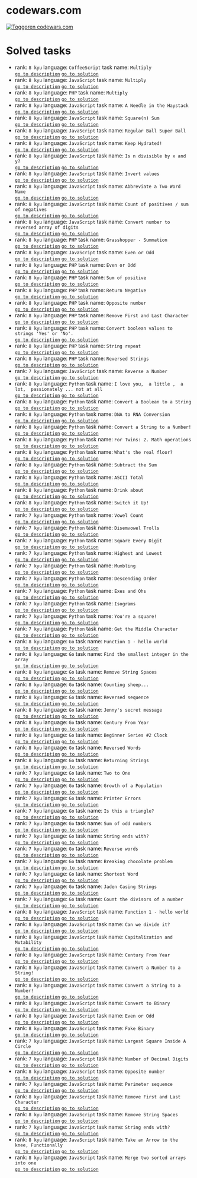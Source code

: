 # codewars.com

[![Toggoren codewars.com](https://www.codewars.com/users/Toggoren/badges/large)](https://www.codewars.com/r/wocz7g)

# Solved tasks

* rank: ````8 kyu```` language: ``CoffeeScript`` task name: ``Multiply``  
    [``go to description``](https://www.codewars.com/kata/50654ddff44f800200000004) [``go to solution``](coffeescript/kyu_8/multiply.coffee) 
* rank: ````8 kyu```` language: ``JavaScript`` task name: ``Multiply``  
    [``go to description``](https://www.codewars.com/kata/50654ddff44f800200000004) [``go to solution``](javascript/kyu_8/multiply.js) 
* rank: ````8 kyu```` language: ``PHP`` task name: ``Multiply``  
    [``go to description``](https://www.codewars.com/kata/50654ddff44f800200000004) [``go to solution``](php/kyu_8/multiply.php) 
* rank: ````8 kyu```` language: ``JavaScript`` task name: ``A Needle in the Haystack``  
    [``go to description``](https://www.codewars.com/kata/56676e8fabd2d1ff3000000c) [``go to solution``](javascript/kyu_8/a-needle-in-the-haystack.js) 
* rank: ````8 kyu```` language: ``JavaScript`` task name: ``Square(n) Sum``  
    [``go to description``](https://www.codewars.com/kata/515e271a311df0350d00000f) [``go to solution``](javascript/kyu_8/square-n-sum.js) 
* rank: ````8 kyu```` language: ``JavaScript`` task name: ``Regular Ball Super Ball``  
    [``go to description``](https://www.codewars.com/kata/53f0f358b9cb376eca001079) [``go to solution``](javascript/kyu_8/regular-ball-super-ball.js) 
* rank: ````8 kyu```` language: ``JavaScript`` task name: ``Keep Hydrated!``  
    [``go to description``](https://www.codewars.com/kata/582cb0224e56e068d800003c) [``go to solution``](javascript/kyu_8/keep-hydrated-1.js) 
* rank: ````8 kyu```` language: ``JavaScript`` task name: ``Is n divisible by x and y?``  
    [``go to description``](https://www.codewars.com/kata/5545f109004975ea66000086) [``go to solution``](javascript/kyu_8/is-n-divisible-by-x-and-y.js) 
* rank: ````8 kyu```` language: ``JavaScript`` task name: ``Invert values``  
    [``go to description``](https://www.codewars.com/kata/5899dc03bc95b1bf1b0000ad) [``go to solution``](javascript/kyu_8/invert-values.js) 
* rank: ````8 kyu```` language: ``JavaScript`` task name: ``Abbreviate a Two Word Name``  
    [``go to description``](https://www.codewars.com/kata/57eadb7ecd143f4c9c0000a3) [``go to solution``](javascript/kyu_8/abbreviate-a-two-word-name.js) 
* rank: ````8 kyu```` language: ``JavaScript`` task name: ``Count of positives / sum of negatives``  
    [``go to description``](https://www.codewars.com/kata/576bb71bbbcf0951d5000044) [``go to solution``](javascript/kyu_8/count-of-positives-slash-sum-of-negatives.js) 
* rank: ````8 kyu```` language: ``JavaScript`` task name: ``Convert number to reversed array of digits``  
    [``go to description``](https://www.codewars.com/kata/5583090cbe83f4fd8c000051) [``go to solution``](javascript/kyu_8/convert-number-to-reversed-array-of-digits.js) 
* rank: ````8 kyu```` language: ``PHP`` task name: ``Grasshopper - Summation``  
    [``go to description``](https://www.codewars.com/kata/55d24f55d7dd296eb9000030) [``go to solution``](php/kyu_8/grasshopper-summation.php) 
* rank: ````8 kyu```` language: ``JavaScript`` task name: ``Even or Odd``  
    [``go to description``](https://www.codewars.com/kata/53da3dbb4a5168369a0000fe) [``go to solution``](javascript/kyu_8/even-or-odd.js) 
* rank: ````8 kyu```` language: ``PHP`` task name: ``Even or Odd``  
    [``go to description``](https://www.codewars.com/kata/53da3dbb4a5168369a0000fe) [``go to solution``](php/kyu_8/even-or-odd.php) 
* rank: ````8 kyu```` language: ``PHP`` task name: ``Sum of positive``  
    [``go to description``](https://www.codewars.com/kata/5715eaedb436cf5606000381) [``go to solution``](php/kyu_8/sum-of-positive.php) 
* rank: ````8 kyu```` language: ``PHP`` task name: ``Return Negative``  
    [``go to description``](https://www.codewars.com/kata/55685cd7ad70877c23000102) [``go to solution``](php/kyu_8/return-negative.php) 
* rank: ````8 kyu```` language: ``PHP`` task name: ``Opposite number``  
    [``go to description``](https://www.codewars.com/kata/56dec885c54a926dcd001095) [``go to solution``](php/kyu_8/opposite-number.php) 
* rank: ````8 kyu```` language: ``PHP`` task name: ``Remove First and Last Character``  
    [``go to description``](https://www.codewars.com/kata/56bc28ad5bdaeb48760009b0) [``go to solution``](php/kyu_8/remove-first-and-last-character.php) 
* rank: ````8 kyu```` language: ``PHP`` task name: ``Convert boolean values to strings 'Yes' or 'No'.``  
    [``go to description``](https://www.codewars.com/kata/53369039d7ab3ac506000467) [``go to solution``](php/kyu_8/convert-boolean-values-to-strings-yes-or-no.php) 
* rank: ````8 kyu```` language: ``PHP`` task name: ``String repeat``  
    [``go to description``](https://www.codewars.com/kata/57a0e5c372292dd76d000d7e) [``go to solution``](php/kyu_8/string-repeat.php) 
* rank: ````8 kyu```` language: ``PHP`` task name: ``Reversed Strings``  
    [``go to description``](https://www.codewars.com/kata/5168bb5dfe9a00b126000018) [``go to solution``](php/kyu_8/reversed-strings.php) 
* rank: ````7 kyu```` language: ``JavaScript`` task name: ``Reverse a Number``  
    [``go to description``](https://www.codewars.com/kata/555bfd6f9f9f52680f0000c5) [``go to solution``](javascript/kyu_7/reverse-a-number.js) 
* rank: ````8 kyu```` language: ``Python`` task name: ``I love you,  a little ,  a lot,  passionately ... not at all``  
    [``go to description``](https://www.codewars.com/kata/57f24e6a18e9fad8eb000296) [``go to solution``](python/kyu_8/i-love-you-a-little-a-lot-passionately-dot-dot-dot-not-at-all.py) 
* rank: ````8 kyu```` language: ``Python`` task name: ``Convert a Boolean to a String``  
    [``go to description``](https://www.codewars.com/kata/551b4501ac0447318f0009cd) [``go to solution``](python/kyu_8/convert-a-boolean-to-a-string.py) 
* rank: ````8 kyu```` language: ``Python`` task name: ``DNA to RNA Conversion``  
    [``go to description``](https://www.codewars.com/kata/5556282156230d0e5e000089) [``go to solution``](python/kyu_8/dna-to-rna-conversion.py) 
* rank: ````8 kyu```` language: ``Python`` task name: ``Convert a String to a Number!``  
    [``go to description``](https://www.codewars.com/kata/544675c6f971f7399a000e79) [``go to solution``](python/kyu_8/convert-a-string-to-a-number.py) 
* rank: ````8 kyu```` language: ``Python`` task name: ``For Twins: 2. Math operations``  
    [``go to description``](https://www.codewars.com/kata/59c287b16bddd291c700009a) [``go to solution``](python/kyu_8/for-twins-2-math-operations.py) 
* rank: ````8 kyu```` language: ``Python`` task name: ``What's the real floor?``  
    [``go to description``](https://www.codewars.com/kata/574b3b1599d8f897470018f6) [``go to solution``](python/kyu_8/whats-the-real-floor.py) 
* rank: ````8 kyu```` language: ``Python`` task name: ``Subtract the Sum``  
    [``go to description``](https://www.codewars.com/kata/56c5847f27be2c3db20009c3) [``go to solution``](python/kyu_8/subtract-the-sum.py) 
* rank: ````8 kyu```` language: ``Python`` task name: ``ASCII Total``  
    [``go to description``](https://www.codewars.com/kata/572b6b2772a38bc1e700007a) [``go to solution``](python/kyu_8/ascii-total.py) 
* rank: ````8 kyu```` language: ``Python`` task name: ``Drink about``  
    [``go to description``](https://www.codewars.com/kata/56170e844da7c6f647000063) [``go to solution``](python/kyu_8/drink-about.py) 
* rank: ````8 kyu```` language: ``Python`` task name: ``Switch it Up!``  
    [``go to description``](https://www.codewars.com/kata/5808dcb8f0ed42ae34000031) [``go to solution``](python/kyu_8/switch-it-up.py) 
* rank: ````7 kyu```` language: ``Python`` task name: ``Vowel Count``  
    [``go to description``](https://www.codewars.com/kata/54ff3102c1bad923760001f3) [``go to solution``](python/kyu_7/vowel-count.py) 
* rank: ````7 kyu```` language: ``Python`` task name: ``Disemvowel Trolls``  
    [``go to description``](https://www.codewars.com/kata/52fba66badcd10859f00097e) [``go to solution``](python/kyu_7/disemvowel-trolls.py) 
* rank: ````7 kyu```` language: ``Python`` task name: ``Square Every Digit``  
    [``go to description``](https://www.codewars.com/kata/546e2562b03326a88e000020) [``go to solution``](python/kyu_7/square-every-digit.py) 
* rank: ````7 kyu```` language: ``Python`` task name: ``Highest and Lowest``  
    [``go to description``](https://www.codewars.com/kata/554b4ac871d6813a03000035) [``go to solution``](python/kyu_7/highest-and-lowest.py) 
* rank: ````7 kyu```` language: ``Python`` task name: ``Mumbling``  
    [``go to description``](https://www.codewars.com/kata/5667e8f4e3f572a8f2000039) [``go to solution``](python/kyu_7/mumbling.py) 
* rank: ````7 kyu```` language: ``Python`` task name: ``Descending Order``  
    [``go to description``](https://www.codewars.com/kata/5467e4d82edf8bbf40000155) [``go to solution``](python/kyu_7/descending-order.py) 
* rank: ````7 kyu```` language: ``Python`` task name: ``Exes and Ohs``  
    [``go to description``](https://www.codewars.com/kata/55908aad6620c066bc00002a) [``go to solution``](python/kyu_7/exes-and-ohs.py) 
* rank: ````7 kyu```` language: ``Python`` task name: ``Isograms``  
    [``go to description``](https://www.codewars.com/kata/54ba84be607a92aa900000f1) [``go to solution``](python/kyu_7/isograms.py) 
* rank: ````7 kyu```` language: ``Python`` task name: ``You're a square!``  
    [``go to description``](https://www.codewars.com/kata/54c27a33fb7da0db0100040e) [``go to solution``](python/kyu_7/youre-a-square.py) 
* rank: ````7 kyu```` language: ``Python`` task name: ``Get the Middle Character``  
    [``go to description``](https://www.codewars.com/kata/56747fd5cb988479af000028) [``go to solution``](python/kyu_7/get-the-middle-character.py) 
* rank: ````8 kyu```` language: ``Go`` task name: ``Function 1 - hello world``  
    [``go to description``](https://www.codewars.com/kata/523b4ff7adca849afe000035) [``go to solution``](go/kyu_8/function-1-hello-world.go) 
* rank: ````8 kyu```` language: ``Go`` task name: ``Find the smallest integer in the array``  
    [``go to description``](https://www.codewars.com/kata/55a2d7ebe362935a210000b2) [``go to solution``](go/kyu_8/find-the-smallest-integer-in-the-array.go) 
* rank: ````8 kyu```` language: ``Go`` task name: ``Remove String Spaces``  
    [``go to description``](https://www.codewars.com/kata/57eae20f5500ad98e50002c5) [``go to solution``](go/kyu_8/remove-string-spaces.go) 
* rank: ````8 kyu```` language: ``Go`` task name: ``Counting sheep...``  
    [``go to description``](https://www.codewars.com/kata/54edbc7200b811e956000556) [``go to solution``](go/kyu_8/counting-sheep-dot-dot-dot.go) 
* rank: ````8 kyu```` language: ``Go`` task name: ``Reversed sequence ``  
    [``go to description``](https://www.codewars.com/kata/5a00e05cc374cb34d100000d) [``go to solution``](go/kyu_8/reversed-sequence.go) 
* rank: ````8 kyu```` language: ``Go`` task name: ``Jenny's secret message``  
    [``go to description``](https://www.codewars.com/kata/55225023e1be1ec8bc000390) [``go to solution``](go/kyu_8/jennys-secret-message.go) 
* rank: ````8 kyu```` language: ``Go`` task name: ``Century From Year``  
    [``go to description``](https://www.codewars.com/kata/5a3fe3dde1ce0e8ed6000097) [``go to solution``](go/kyu_8/century-from-year.go) 
* rank: ````8 kyu```` language: ``Go`` task name: ``Beginner Series #2 Clock``  
    [``go to description``](https://www.codewars.com/kata/55f9bca8ecaa9eac7100004a) [``go to solution``](go/kyu_8/beginner-series-number-2-clock.go) 
* rank: ````8 kyu```` language: ``Go`` task name: ``Reversed Words``  
    [``go to description``](https://www.codewars.com/kata/51c8991dee245d7ddf00000e) [``go to solution``](go/kyu_8/reversed-words.go) 
* rank: ````8 kyu```` language: ``Go`` task name: ``Returning Strings``  
    [``go to description``](https://www.codewars.com/kata/55a70521798b14d4750000a4) [``go to solution``](go/kyu_8/returning-strings.go) 
* rank: ````7 kyu```` language: ``Go`` task name: ``Two to One``  
    [``go to description``](https://www.codewars.com/kata/5656b6906de340bd1b0000ac) [``go to solution``](go/kyu_7/two-to-one.go) 
* rank: ````7 kyu```` language: ``Go`` task name: ``Growth of a Population``  
    [``go to description``](https://www.codewars.com/kata/563b662a59afc2b5120000c6) [``go to solution``](go/kyu_7/growth-of-a-population.go) 
* rank: ````7 kyu```` language: ``Go`` task name: ``Printer Errors``  
    [``go to description``](https://www.codewars.com/kata/56541980fa08ab47a0000040) [``go to solution``](go/kyu_7/printer-errors.go) 
* rank: ````7 kyu```` language: ``Go`` task name: ``Is this a triangle?``  
    [``go to description``](https://www.codewars.com/kata/56606694ec01347ce800001b) [``go to solution``](go/kyu_7/is-this-a-triangle.go) 
* rank: ````7 kyu```` language: ``Go`` task name: ``Sum of odd numbers``  
    [``go to description``](https://www.codewars.com/kata/55fd2d567d94ac3bc9000064) [``go to solution``](go/kyu_7/sum-of-odd-numbers.go) 
* rank: ````7 kyu```` language: ``Go`` task name: ``String ends with?``  
    [``go to description``](https://www.codewars.com/kata/51f2d1cafc9c0f745c00037d) [``go to solution``](go/kyu_7/string-ends-with.go) 
* rank: ````7 kyu```` language: ``Go`` task name: ``Reverse words``  
    [``go to description``](https://www.codewars.com/kata/5259b20d6021e9e14c0010d4) [``go to solution``](go/kyu_7/reverse-words.go) 
* rank: ````7 kyu```` language: ``Go`` task name: ``Breaking chocolate problem``  
    [``go to description``](https://www.codewars.com/kata/534ea96ebb17181947000ada) [``go to solution``](go/kyu_7/breaking-chocolate-problem.go) 
* rank: ````7 kyu```` language: ``Go`` task name: ``Shortest Word``  
    [``go to description``](https://www.codewars.com/kata/57cebe1dc6fdc20c57000ac9) [``go to solution``](go/kyu_7/shortest-word.go) 
* rank: ````7 kyu```` language: ``Go`` task name: ``Jaden Casing Strings``  
    [``go to description``](https://www.codewars.com/kata/5390bac347d09b7da40006f6) [``go to solution``](go/kyu_7/jaden-casing-strings.go) 
* rank: ````7 kyu```` language: ``Go`` task name: ``Count the divisors of a number``  
    [``go to description``](https://www.codewars.com/kata/542c0f198e077084c0000c2e) [``go to solution``](go/kyu_7/count-the-divisors-of-a-number.go) 
* rank: ````8 kyu```` language: ``JavaScript`` task name: ``Function 1 - hello world``  
    [``go to description``](https://www.codewars.com/kata/523b4ff7adca849afe000035) [``go to solution``](javascript/kyu_8/function-1-hello-world.js) 
* rank: ````8 kyu```` language: ``JavaScript`` task name: ``Can we divide it?``  
    [``go to description``](https://www.codewars.com/kata/5a2b703dc5e2845c0900005a) [``go to solution``](javascript/kyu_8/can-we-divide-it.js) 
* rank: ````8 kyu```` language: ``JavaScript`` task name: ``Capitalization and Mutability``  
    [``go to description``](https://www.codewars.com/kata/595970246c9b8fa0a8000086) [``go to solution``](javascript/kyu_8/capitalization-and-mutability.js) 
* rank: ````8 kyu```` language: ``JavaScript`` task name: ``Century From Year``  
    [``go to description``](https://www.codewars.com/kata/5a3fe3dde1ce0e8ed6000097) [``go to solution``](javascript/kyu_8/century-from-year.js) 
* rank: ````8 kyu```` language: ``JavaScript`` task name: ``Convert a Number to a String!``  
    [``go to description``](https://www.codewars.com/kata/5265326f5fda8eb1160004c8) [``go to solution``](javascript/kyu_8/convert-a-number-to-a-string.js) 
* rank: ````8 kyu```` language: ``JavaScript`` task name: ``Convert a String to a Number!``  
    [``go to description``](https://www.codewars.com/kata/544675c6f971f7399a000e79) [``go to solution``](javascript/kyu_8/convert-a-string-to-a-number.js) 
* rank: ````8 kyu```` language: ``JavaScript`` task name: ``Convert to Binary``  
    [``go to description``](https://www.codewars.com/kata/59fca81a5712f9fa4700159a) [``go to solution``](javascript/kyu_8/convert-to-binary.js) 
* rank: ````8 kyu```` language: ``JavaScript`` task name: ``Even or Odd``  
    [``go to description``](https://www.codewars.com/kata/53da3dbb4a5168369a0000fe) [``go to solution``](javascript/kyu_8/even-or-odd.js) 
* rank: ````8 kyu```` language: ``JavaScript`` task name: ``Fake Binary``  
    [``go to description``](https://www.codewars.com/kata/57eae65a4321032ce000002d) [``go to solution``](javascript/kyu_8/fake-binary.js) 
* rank: ````7 kyu```` language: ``JavaScript`` task name: ``Largest Square Inside A Circle``  
    [``go to description``](https://www.codewars.com/kata/5887a6fe0cfe64850800161c) [``go to solution``](javascript/kyu_7/largest-square-inside-a-circle.js) 
* rank: ````7 kyu```` language: ``JavaScript`` task name: ``Number of Decimal Digits``  
    [``go to description``](https://www.codewars.com/kata/58fa273ca6d84c158e000052) [``go to solution``](javascript/kyu_7/number-of-decimal-digits.js) 
* rank: ````8 kyu```` language: ``JavaScript`` task name: ``Opposite number``  
    [``go to description``](https://www.codewars.com/kata/56dec885c54a926dcd001095) [``go to solution``](javascript/kyu_8/opposite-number.js) 
* rank: ````7 kyu```` language: ``JavaScript`` task name: ``Perimeter sequence``  
    [``go to description``](https://www.codewars.com/kata/589519d1f0902e01af000054) [``go to solution``](javascript/kyu_7/perimeter-sequence.js) 
* rank: ````8 kyu```` language: ``JavaScript`` task name: ``Remove First and Last Character``  
    [``go to description``](https://www.codewars.com/kata/56bc28ad5bdaeb48760009b0) [``go to solution``](javascript/kyu_8/remove-first-and-last-character.js) 
* rank: ````8 kyu```` language: ``JavaScript`` task name: ``Remove String Spaces``  
    [``go to description``](https://www.codewars.com/kata/57eae20f5500ad98e50002c5) [``go to solution``](javascript/kyu_8/remove-string-spaces.js) 
* rank: ````7 kyu```` language: ``JavaScript`` task name: ``String ends with?``  
    [``go to description``](https://www.codewars.com/kata/51f2d1cafc9c0f745c00037d) [``go to solution``](javascript/kyu_7/string-ends-with.js) 
* rank: ````8 kyu```` language: ``JavaScript`` task name: ``Take an Arrow to the knee, Functionally``  
    [``go to description``](https://www.codewars.com/kata/559f3123e66a7204f000009f) [``go to solution``](javascript/kyu_8/take-an-arrow-to-the-knee-functionally.js) 
* rank: ````8 kyu```` language: ``JavaScript`` task name: ``Merge two sorted arrays into one``  
    [``go to description``](https://www.codewars.com/kata/5899642f6e1b25935d000161) [``go to solution``](javascript/kyu_8/merge-two-sorted-arrays-into-one.js) 

